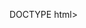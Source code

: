 DOCTYPE html> <html> <head> <title>Font Awesome Icons</title> <meta name="viewport" content="width=device-width, initial-scale=1">
